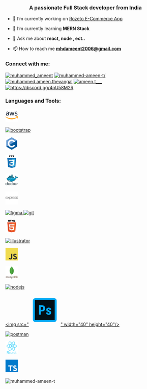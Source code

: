 <h3 align="center">A passionate Full Stack developer from India</h3>

- 🔭 I’m currently working on [Rozeto E-Commerce App](https://github.com/Muhammed-Ameen-T/rozeto-ecommerce-app)

- 🌱 I’m currently learning **MERN Stack**

- 💬 Ask me about **react, node , ect..**

- 📫 How to reach me **mhdameent2006@gmail.com**

<h3 align="left">Connect with me:</h3>
<p align="left">
<a href="https://twitter.com/muhammed_ameent" target="blank"><img align="center" src="https://raw.githubusercontent.com/rahuldkjain/github-profile-readme-generator/master/src/images/icons/Social/twitter.svg" alt="muhammed_ameent" height="30" width="40" /></a>
<a href="https://linkedin.com/in/muhammed-ameen-t/" target="blank"><img align="center" src="https://raw.githubusercontent.com/rahuldkjain/github-profile-readme-generator/master/src/images/icons/Social/linked-in-alt.svg" alt="muhammed-ameen-t/" height="30" width="40" /></a>
<a href="https://fb.com/muhammed.ameen.thevangal" target="blank"><img align="center" src="https://raw.githubusercontent.com/rahuldkjain/github-profile-readme-generator/master/src/images/icons/Social/facebook.svg" alt="muhammed.ameen.thevangal" height="30" width="40" /></a>
<a href="https://instagram.com/ameen.t___" target="blank"><img align="center" src="https://raw.githubusercontent.com/rahuldkjain/github-profile-readme-generator/master/src/images/icons/Social/instagram.svg" alt="ameen.t___" height="30" width="40" /></a>
<a href="https://discord.gg/https://discord.gg/4nU58M2R" target="blank"><img align="center" src="https://raw.githubusercontent.com/rahuldkjain/github-profile-readme-generator/master/src/images/icons/Social/discord.svg" alt="https://discord.gg/4nU58M2R" height="30" width="40" /></a>
</p>

<h3 align="left">Languages and Tools:</h3>
<p align="left"> 
<a href="https://aws.amazon.com" target="_blank" rel="noreferrer"> <img src="https://raw.githubusercontent.com/devicons/devicon/master/icons/amazonwebservices/amazonwebservices-original-wordmark.svg" alt="aws" width="40" height="40"/> </a> 

<a href="https://getbootstrap.com" target="_blank" rel="noreferrer"> <img src="https://www.flaticon.com/free-icon/bootstrap_5968672?term=bootstrap&page=1&position=1&origin=search&related_id=5968672" alt="bootstrap" width="40" height="40"/> </a>

<a href="https://www.cprogramming.com/" target="_blank" rel="noreferrer"> <img src="https://raw.githubusercontent.com/devicons/devicon/master/icons/c/c-original.svg" alt="c" width="40" height="40"/> </a> 

<a href="https://www.w3schools.com/css/" target="_blank" rel="noreferrer"> <img src="https://raw.githubusercontent.com/devicons/devicon/master/icons/css3/css3-original-wordmark.svg" alt="css3" width="40" height="40"/> </a> 

<a href="https://www.docker.com/" target="_blank" rel="noreferrer"> <img src="https://raw.githubusercontent.com/devicons/devicon/master/icons/docker/docker-original-wordmark.svg" alt="docker" width="40" height="40"/> </a> 

<a href="https://expressjs.com" target="_blank" rel="noreferrer"> <img src="https://raw.githubusercontent.com/devicons/devicon/master/icons/express/express-original-wordmark.svg" alt="express" width="40" height="40"/> </a> 

<a href="https://www.figma.com/" target="_blank" rel="noreferrer"> <img src="https://www.vectorlogo.zone/logos/figma/figma-icon.svg" alt="figma" width="40" height="40"/> </a> <a href="https://git-scm.com/" target="_blank" rel="noreferrer"> <img src="https://www.vectorlogo.zone/logos/git-scm/git-scm-icon.svg" alt="git" width="40" height="40"/> </a> 

<a href="https://www.w3.org/html/" target="_blank" rel="noreferrer"> <img src="https://raw.githubusercontent.com/devicons/devicon/master/icons/html5/html5-original-wordmark.svg" alt="html5" width="40" height="40"/> </a> 

<a href="https://www.adobe.com/in/products/illustrator.html" target="_blank" rel="noreferrer"> <img src="https://www.vectorlogo.zone/logos/adobe_illustrator/adobe_illustrator-icon.svg" alt="illustrator" width="40" height="40"/> </a> 

<a href="https://developer.mozilla.org/en-US/docs/Web/JavaScript" target="_blank" rel="noreferrer"> <img src="https://raw.githubusercontent.com/devicons/devicon/master/icons/javascript/javascript-original.svg" alt="javascript" width="40" height="40"/> </a> 

<a href="https://www.mongodb.com/" target="_blank" rel="noreferrer"> <img src="https://raw.githubusercontent.com/devicons/devicon/master/icons/mongodb/mongodb-original-wordmark.svg" alt="mongodb" width="40" height="40"/> </a> 

<a href="https://nodejs.org" target="_blank" rel="noreferrer"> <img src="https://img.icons8.com/?size=64&id=2ZOaTclOqD4q&format=png" alt="nodejs" width="40" height="40"/> </a> 

<a href="https://www.photoshop.com/en" target="_blank" rel="noreferrer"> <img src="<svg xmlns="http://www.w3.org/2000/svg" x="0px" y="0px" width="100" height="100" viewBox="0 0 48 48">
<path fill="#03A9F4" d="M6,10c0-2.209,1.791-4,4-4h28c2.209,0,4,1.791,4,4v28c0,2.209-1.791,4-4,4H10c-2.209,0-4-1.791-4-4V10z"></path><path fill="#020F16" d="M20.016,19.174h-2.002v4.434h1.973c0.547,0,0.97-0.179,1.27-0.537s0.449-0.879,0.449-1.563c0-0.71-0.153-1.274-0.459-1.694S20.53,19.181,20.016,19.174z"></path><path fill="#020F16" d="M9,9v30h30V9H9z M23.365,24.789C22.539,25.597,21.393,26,19.928,26h-1.914v5h-2.871V16.781h4.844c1.406,0,2.528,0.437,3.364,1.309s1.255,2.005,1.255,3.398S24.192,23.981,23.365,24.789z M32.682,30.336c-0.709,0.573-1.641,0.859-2.793,0.859c-0.775,0-1.459-0.151-2.051-0.454s-1.057-0.725-1.392-1.265s-0.503-1.123-0.503-1.748h2.627c0.014,0.481,0.125,0.843,0.337,1.084s0.558,0.361,1.04,0.361c0.742,0,1.113-0.335,1.113-1.006c0-0.234-0.112-0.451-0.337-0.649S30,27.052,29.225,26.713c-1.139-0.462-1.922-0.94-2.349-1.436s-0.64-1.11-0.64-1.846c0-0.925,0.334-1.688,1.001-2.29s1.552-0.903,2.651-0.903c1.158,0,2.086,0.3,2.783,0.898s1.045,1.403,1.045,2.412h-2.764c0-0.859-0.357-1.289-1.074-1.289c-0.293,0-0.533,0.091-0.723,0.273s-0.283,0.437-0.283,0.762c0,0.234,0.104,0.441,0.313,0.62s0.699,0.435,1.475,0.767c1.127,0.417,1.922,0.881,2.388,1.392s0.698,1.174,0.698,1.987C33.746,29.005,33.391,29.763,32.682,30.336z"></path>
</svg>" width="40" height="40"/> </a> 

<a href="https://postman.com" target="_blank" rel="noreferrer"> <img src="https://www.vectorlogo.zone/logos/getpostman/getpostman-icon.svg" alt="postman" width="40" height="40"/> </a> 

<a href="https://reactjs.org/" target="_blank" rel="noreferrer"> <img src="https://raw.githubusercontent.com/devicons/devicon/master/icons/react/react-original-wordmark.svg" alt="react" width="40" height="40"/> </a> 

<a href="https://www.typescriptlang.org/" target="_blank" rel="noreferrer"> <img src="https://raw.githubusercontent.com/devicons/devicon/master/icons/typescript/typescript-original.svg" alt="typescript" width="40" height="40"/> </a> </p>

<p><img align="center" src="https://github-readme-stats.vercel.app/api/top-langs?username=muhammed-ameen-t&show_icons=true&locale=en&layout=compact" alt="muhammed-ameen-t" /></p>
